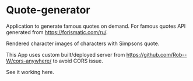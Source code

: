 # Quote-generator
Application to generate famous quotes  on demand.
For famous quotes API generated from https://forismatic.com/ru/.

Rendered character images of characters with Simpsons quote.

This App uses custom built/deployed server from https://github.com/Rob--W/cors-anywhere/ to avoid CORS issue.

See it working here.
